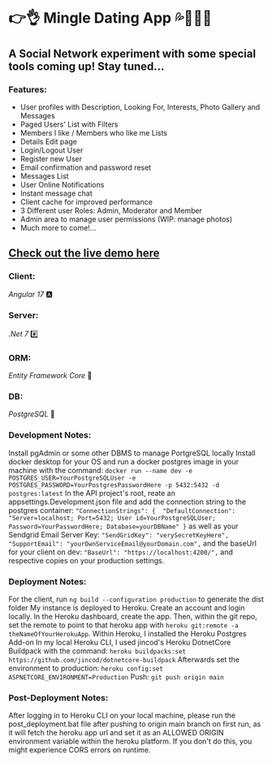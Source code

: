 # 👉👌 Mingle Dating App 💦🍑🍑🍌

## A Social Network experiment with some special tools coming up! Stay tuned...

### Features: 
- User profiles with Description, Looking For, Interests, Photo Gallery and Messages
- Paged Users' List with Filters
- Members I like / Members who like me Lists
- Details Edit page
- Login/Logout User
- Register new User
- Email confirmation and password reset
- Messages List
- User Online Notifications
- Instant message chat
- Client cache for improved performance
- 3 Different user Roles: Admin, Moderator and Member
- Admin area to manage user permissions (WIP: manage photos)
- Much more to come!...


## [Check out the live demo here](https://mingledatingapp-6a24bc067511.herokuapp.com/)


### Client: 
*Angular 17* 🅰️
### Server: 
*.Net 7* #️⃣
### ORM: 
*Entity Framework Core* 🦄
### DB: 
*PostgreSQL* 🐘

### Development Notes: 
Install pgAdmin or some other DBMS to manage PortgreSQL locally
Install docker desktop for your OS and run a docker postgres image in your machine with the command:
`docker run --name dev -e POSTGRES_USER=YourPostgreSQLUser -e POSTGRES_PASSWORD=YourPostgresPasswordHere -p 5432:5432 -d postgres:latest`
In the API project's root, reate an appsettings.Development.json file and add the connection string to the postgres container:
` "ConnectionStrings": {  "DefaultConnection": "Server=localhost; Port=5432; User id=YourPostgreSQLUser; Password=YourPasswordHere; Database=yourDBName" } `
as well as your Sendgrid Email Server Key: 
` "SendGridKey": "verySecretKeyHere", "SupportEmail": "yourOwnServiceEmail@yourDomain.com", `
and the baseUrl for your client on dev:
` "BaseUrl": "https://localhost:4200/", `
and respective copies on your production settings.


### Deployment Notes: 
For the client, run `ng build --configuration production` to generate the dist folder
My instance is deployed to Heroku. Create an account and login locally. In the Heroku dashboard, create the app.
Then, within the git repo, set the remote to point to that heroku app with `heroku git:remote -a theNameOfYourHerokuApp`.
Within Heroku, I installed the Heroku Postgres Add-on
In my local Heroku CLI, I used jincod's Heroku DotnetCore Buildpack with the command: `heroku buildpacks:set https://github.com/jincod/dotnetcore-buildpack`
Afterwards set the environment to production: `heroku config:set ASPNETCORE_ENVIRONMENT=Production`
Push: `git push origin main`


### Post-Deployment Notes: 
After logging in to Heroku CLI on your local machine, please run the post_deployment.bat file after pushing to origin main branch on first run, as it will fetch the heroku app url and set it as an ALLOWED ORIGIN environment variable within the heroku platform. If you don't do this, you might experience CORS errors on runtime.